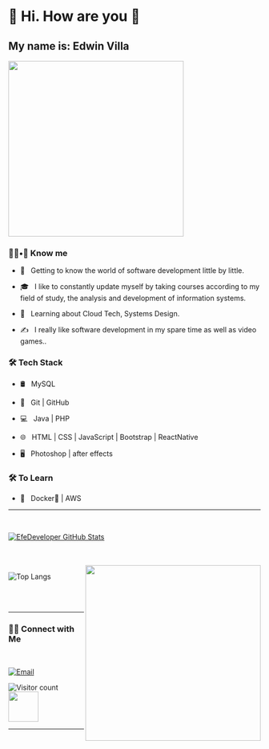 ### <h1>👋 Hi. How are you 👋</h1>
<h2>My name is: Edwin Villa</h2>
<img src="https://sdk.bitmoji.com/render/panel/e0c8b93f-c246-46e8-9db2-ec0cb01ec9eb-7e0808be-bd9e-4a41-bc70-28edb1a6a98b-v1.png?transparent=1&palette=1" width="350" align='center'>

<h3> 🧑‍💻•👾 Know me </h3>

- 🤔 &nbsp; Getting to know the world of software development little by little.

- 🎓 &nbsp; I like to constantly update myself by taking courses according to my field of study, the analysis and development of information systems.

- 🌱 &nbsp; Learning about Cloud Tech, Systems Design.

- ✍️ &nbsp; I really like software development in my spare time as well as video games..

<h3>🛠 Tech Stack</h3>

- 🛢 &nbsp; MySQL

- 🔧 &nbsp; Git | GitHub

- 💻 &nbsp; Java | PHP

- 🌐 &nbsp; HTML | CSS | JavaScript | Bootstrap | ReactNative

- 🖥 &nbsp; Photoshop | after effects

<h3>🛠 To Learn</h3>

- 🔧 &nbsp; Docker🐳 | AWS

<hr>

<br>

[![EfeDeveloper GitHub Stats](https://github-readme-stats.vercel.app/api?username=EfeDeveloper&show_icons=true)](https://github.com/EfeDeveloper)

<br>

<br>

<img src="https://media.giphy.com/media/Y4ak9Ki2GZCbJxAnJD/giphy.gif" width="350" align='right'>

![Top Langs](https://github-readme-stats.vercel.app/api/top-langs/?username=EfeDeveloper&show_icons=true)

<br><br>

<hr>

<h3> 🤝🏻 Connect with Me </h3>

<br>

<p align="center">

<!--
<a href=" --------- "><img alt="Website" src="https://img.shields.io/badge/shivammalpani.netlify.app-black?style=flat-square&logo=google-chrome"></a>
-->

<a href="https://www.linkedin.com/in/edwin-ferney-villa-taborda-23ba06183/" src="https://img.shields.io/badge/LinkedIn-Shivam%20Malpani-blue?style=flat-square&logo=linkedin"></a>

<a href="edy3.90@outlook.com"><img alt="Email" src="https://img.shields.io/badge/Email-edy3.90@outlook.com-blue?style=flat-square&logo=gmail"></a>

</p>

![Visitor count](https://visitor-badge.laobi.icu/badge?page_id=EfeDeveloper.EfeDeveloper) <img src="https://www.theinsurancecenter.net/wp-content/uploads/2019/05/0_4Gzjgh9Y7Gu8KEtZ.gif" width="60">

<hr>
